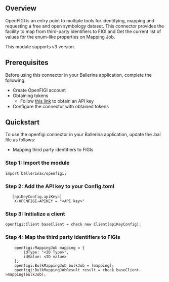 ## Overview
OpenFIGI is an entry point to multiple tools for identifying, mapping and requesting a free and open symbology dataset. This connector provides the facility to map from third-party identifiers to FIGI and  Get the current list of values for the enum-like properties on Mapping Job.
 
This module supports v3 version.
 
## Prerequisites
Before using this connector in your Ballerina application, complete the following:

* Create OpenFIGI account
* Obtaining tokens
    * Follow [this link](https://www.openfigi.com/api) to obtain an API key
* Configure the connector with obtained tokens
 
## Quickstart
 
To use the openfigi connector in your Ballerina application, update the .bal file as follows:
* Mapping third party identifiers to FIGIs
### Step 1: Import the module
```ballerina
import ballerinax/openfigi;
```
### Step 2: Add the API key to your Config.toml
```ballerina
   [apiKeyConfig.apiKeys]
    X-OPENFIGI-APIKEY = "<API key>"
```
### Step 3: Initialize a client
```ballerina
openfigi:Client baseClient = check new Client(apiKeyConfig);
```
### Step 4: Map the third party identifiers to FIGIs
```ballerina
    openfigi:MappingJob mapping = {
        idType: "<ID Type>",
        idValue: <ID value>
    };
    openfigi:BulkMappingJob bulkJob = [mapping];
    openfigi:BulkMappingJobResult result = check baseClient->mapping(bulkJob);
```